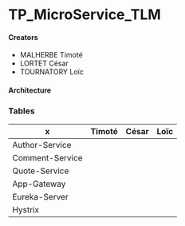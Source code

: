 # TP_MicroService_TLM

#### Creators

* MALHERBE Timoté
* LORTET César
* TOURNATORY Loïc
                
#### Architecture


### Tables
| x | Timoté | César |Loïc |
| --------- | ----- | ----- | ----- |
| Author-Service | | | |
| Comment-Service | | |  |
| Quote-Service | | |  |
| App-Gateway | | | | 
| Eureka-Server | | | |   
| Hystrix | | | | 

